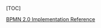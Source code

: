 [TOC]

[BPMN 2.0 Implementation Reference](https://docs.camunda.org/manual/latest/reference/bpmn20/)